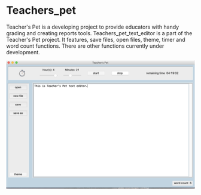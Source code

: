 # Teachers_pet
Teacher's Pet is a developing project to provide educators with handy grading and creating reports tools.
Teachers_pet_text_editor is a part of the Teacher's Pet project. It features, save files, open files, theme, timer and word count functions. 
There are other functions currently under development.

![layout of editor](screenshots/layout.png)

